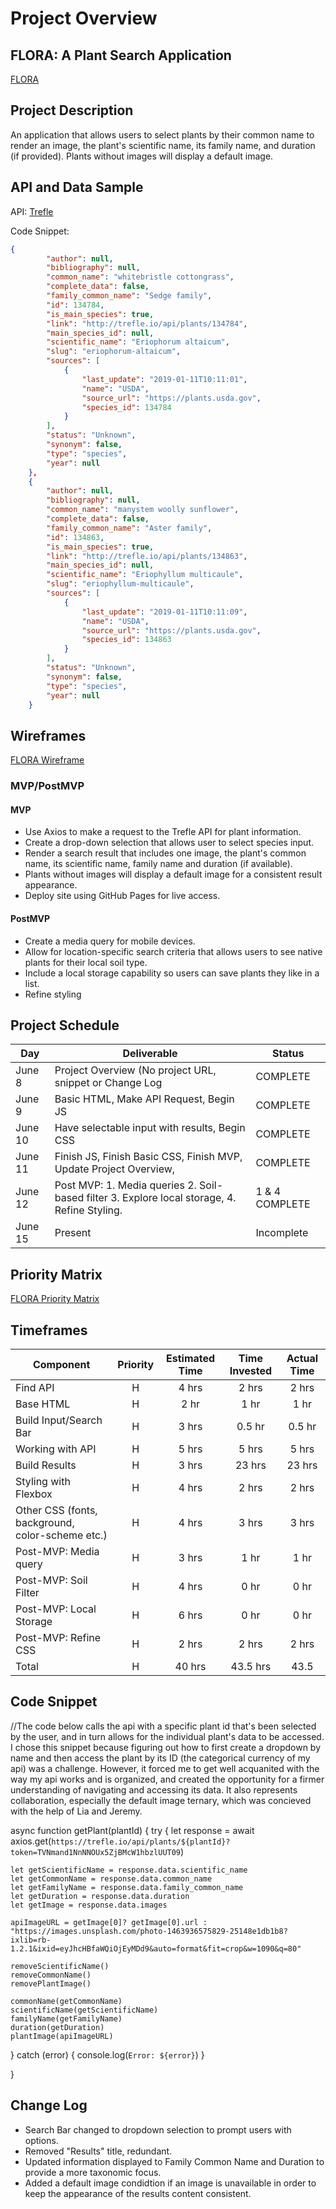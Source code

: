 # Project Overview

## FLORA: A Plant Search Application

[FLORA](https://pages.git.generalassemb.ly/tsmiller19/FLORA/)

## Project Description

An application that allows users to select plants by their common name to render an image, the plant's scientific name, its family name, and duration (if provided). Plants without images will display a default image.

## API and Data Sample

API: 
[Trefle](https://trefle.io/)

Code Snippet:

```json
{
        "author": null,
        "bibliography": null,
        "common_name": "whitebristle cottongrass",
        "complete_data": false,
        "family_common_name": "Sedge family",
        "id": 134784,
        "is_main_species": true,
        "link": "http://trefle.io/api/plants/134784",
        "main_species_id": null,
        "scientific_name": "Eriophorum altaicum",
        "slug": "eriophorum-altaicum",
        "sources": [
            {
                "last_update": "2019-01-11T10:11:01",
                "name": "USDA",
                "source_url": "https://plants.usda.gov",
                "species_id": 134784
            }
        ],
        "status": "Unknown",
        "synonym": false,
        "type": "species",
        "year": null
    },
    {
        "author": null,
        "bibliography": null,
        "common_name": "manystem woolly sunflower",
        "complete_data": false,
        "family_common_name": "Aster family",
        "id": 134863,
        "is_main_species": true,
        "link": "http://trefle.io/api/plants/134863",
        "main_species_id": null,
        "scientific_name": "Eriophyllum multicaule",
        "slug": "eriophyllum-multicaule",
        "sources": [
            {
                "last_update": "2019-01-11T10:11:09",
                "name": "USDA",
                "source_url": "https://plants.usda.gov",
                "species_id": 134863
            }
        ],
        "status": "Unknown",
        "synonym": false,
        "type": "species",
        "year": null
    }
```

## Wireframes

[FLORA Wireframe](https://wireframe.cc/VQ6qlH)

### MVP/PostMVP
#### MVP 

- Use Axios to make a request to the Trefle API for plant information. 
- Create a drop-down selection that allows user to select species input.
- Render a search result that includes one image, the plant's common name, its scientific name, family name and duration (if available).
- Plants without images will display a default image for a consistent result appearance.  
- Deploy site using GitHub Pages for live access. 

#### PostMVP  
- Create a media query for mobile devices. 
- Allow for location-specific search criteria that allows users to see native plants for their local soil type. 
- Include a local storage capability so users can save plants they like in a list.
- Refine styling


## Project Schedule

|  Day | Deliverable | Status
|---|---| ---|
|June 8| Project Overview (No project URL, snippet or Change Log | COMPLETE
|June 9| Basic HTML, Make API Request, Begin JS | COMPLETE
|June 10| Have selectable input with results, Begin CSS | COMPLETE
|June 11| Finish JS, Finish Basic CSS, Finish MVP, Update Project Overview,  | COMPLETE
|June 12| Post MVP: 1. Media queries 2. Soil-based filter 3. Explore local storage, 4. Refine Styling.| 1 & 4 COMPLETE
|June 15| Present | Incomplete

## Priority Matrix

[FLORA Priority Matrix](https://app.conceptboard.com/board/ug3x-zmum-c2md-ibp1-conb)

## Timeframes

| Component | Priority | Estimated Time | Time Invested | Actual Time |
| --- | :---: |  :---: | :---: | :---: |
| Find API | H | 4 hrs | 2 hrs | 2 hrs|
| Base HTML | H | 2 hr | 1 hr | 1 hr |
| Build Input/Search Bar | H | 3 hrs| 0.5 hr  | 0.5 hr |
| Working with API | H | 5 hrs | 5 hrs | 5 hrs |
| Build Results | H | 3 hrs | 23 hrs | 23 hrs |
| Styling with Flexbox | H | 4 hrs | 2 hrs | 2 hrs |
| Other CSS (fonts, background, color-scheme etc.) | H | 4 hrs | 3 hrs | 3 hrs |
| Post-MVP: Media query | H | 3 hrs | 1 hr | 1 hr |
| Post-MVP: Soil Filter | H | 4 hrs | 0 hr| 0 hr|
| Post-MVP: Local Storage | H | 6 hrs | 0 hr| 0 hr|
| Post-MVP: Refine CSS | H | 2 hrs | 2 hrs | 2 hrs |
| Total | H | 40 hrs| 43.5 hrs | 43.5 |

## Code Snippet

//The code below calls the api with a specific plant id that's been selected by the user, and in turn allows for the individual plant's data to be accessed.  I chose this snippet because figuring out how to first create a dropdown by name and then access the plant by its ID (the categorical currency of my api) was a challenge. However, it forced me to get well acquanited with the way my api works and is organized, and created the opportunity for a firmer understanding of navigating and accessing its data. It also represents collaboration, especially the default image ternary, which was concieved with the help of Lia and Jeremy. 

async function getPlant(plantId) {
  try {
    let response = await axios.get(`https://trefle.io/api/plants/${plantId}?token=TVNmand1NnNNOUx5ZjBMcW1hbzlUUT09`)

    let getScientificName = response.data.scientific_name
    let getCommonName = response.data.common_name
    let getFamilyName = response.data.family_common_name
    let getDuration = response.data.duration
    let getImage = response.data.images

    apiImageURL = getImage[0]? getImage[0].url : "https://images.unsplash.com/photo-1463936575829-25148e1db1b8?ixlib=rb-1.2.1&ixid=eyJhcHBfaWQiOjEyMDd9&auto=format&fit=crop&w=1090&q=80"
    
    removeScientificName()
    removeCommonName()
    removePlantImage()

    commonName(getCommonName)
    scientificName(getScientificName)
    familyName(getFamilyName)
    duration(getDuration)
    plantImage(apiImageURL)
    
  } catch (error) {
    console.log(`Error: ${error}`)
  }
    
}
    


## Change Log

- Search Bar changed to dropdown selection to prompt users with options.
- Removed "Results" title, redundant.
- Updated information displayed to Family Common Name and Duration to provide a more taxonomic focus. 
- Added a default image condidtion if an image is unavailable in order to keep the appearance of the results content consistent.

